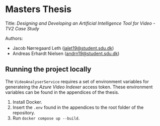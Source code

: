 # Masters Thesis

Title: _Designing and Developing an Artificial Intelligence Tool for Video - TV2 Case Study_

Authors:
 -  Jacob Nørregaard Leth ([jalet19\@student.sdu.dk](mailto:jalet19@student.sdu.dk?subject=Thesis))
 -  Andreas Erhardt Nielsen ([andrn19\@student.sdu.dk](mailto:andrn19@student.sdu.dk?subject=Thesis))

## Running the project locally
The ```VideoAnalyserService``` requires a set of environment variables for generateing the _Azure Video Indexer_ access token.
These environment variables can be found in the appendices of the thesis.

1. Install Docker.
2. Insert the ```.env``` found in the appendices to the root folder of the repository.
3. Run ```docker compose up --build```.

